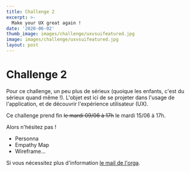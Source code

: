 ```yaml
---
title: Challenge 2
excerpt: >-
  Make your UX great again ! 
date: '2020-06-02'
thumb_image: images/challenge/uxvsuifeatured.jpg
image: images/challenge/uxvsuifeatured.jpg
layout: post
---
```



# Challenge 2

Pour ce challenge, un peu plus de sérieux (quoique les enfants, c'est du sérieux quand même !).
L'objet est ici de se projeter dans l'usage de l'application, et de découvrir l'expérience utilisateur (UX).

Ce challenge prend fin ~~le mardi 09/06 à 17h~~ le mardi 15/06 à 17h.

Alors n'hésitez pas ! 
* Personna
* Empathy Map
* Wireframe...

Si vous nécessitez plus d'information [le mail de l'orga](mailto:hackthelink@eurotunnel.com).
